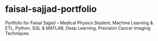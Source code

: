 # faisal-sajjad-portfolio
Portfolio for Faisal Sajjad – Medical Physics Student, Machine Learning &amp; ETL, Python, SQL &amp; MATLAB, Deep Learning, Precision Cancer Imaging Techniques.
